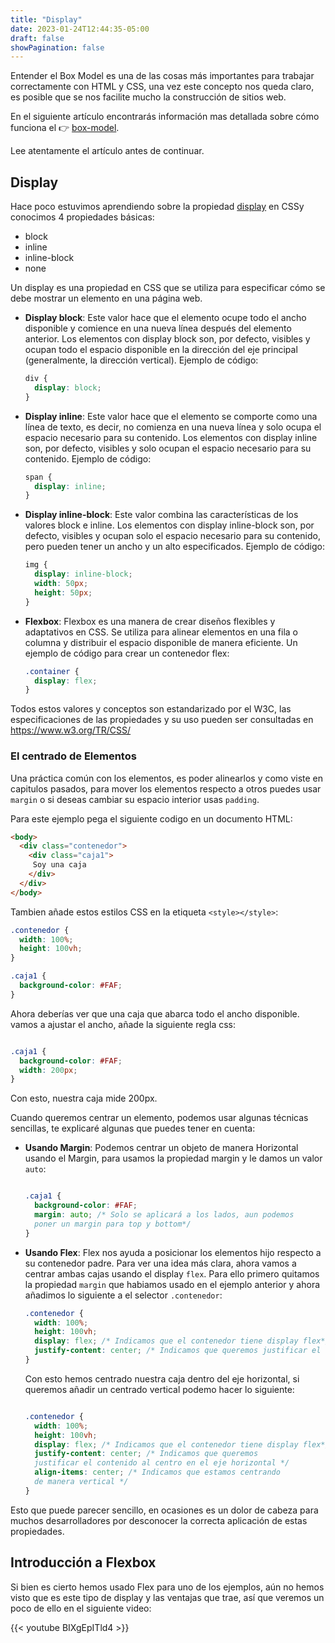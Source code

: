 ```yaml
---
title: "Display"
date: 2023-01-24T12:44:35-05:00
draft: false
showPagination: false
---
```


Entender el Box Model es una de las cosas más importantes para trabajar correctamente con HTML y CSS, una vez este concepto nos queda claro, es posible que se nos facilite mucho la construcción de sitios web.

En el siguiente artículo encontrarás información mas detallada sobre cómo funciona el 👉 [box-model](https://dev.to/lupitacode/que-es-el-box-model-4mnj).

Lee atentamente el artículo antes de continuar.

## Display

Hace poco estuvimos aprendiendo sobre la propiedad [display](../../dia1/html/#display) en CSSy conocimos 4 propiedades básicas:

- block
- inline
- inline-block
- none


Un display es una propiedad en CSS que se utiliza para especificar cómo se debe mostrar un elemento en una página web. 

- **Display block**: Este valor hace que el elemento ocupe todo el ancho disponible y comience en una nueva línea después del elemento anterior. Los elementos con display block son, por defecto, visibles y ocupan todo el espacio disponible en la dirección del eje principal (generalmente, la dirección vertical). Ejemplo de código:

  ```css
  div {
    display: block;
  }
  ```

- **Display inline**: Este valor hace que el elemento se comporte como una línea de texto, es decir, no comienza en una nueva línea y solo ocupa el espacio necesario para su contenido. Los elementos con display inline son, por defecto, visibles y solo ocupan el espacio necesario para su contenido. Ejemplo de código:

  ```css
  span {
    display: inline;
  }
  ```

- **Display inline-block**: Este valor combina las características de los valores block e inline. Los elementos con display inline-block son, por defecto, visibles y ocupan solo el espacio necesario para su contenido, pero pueden tener un ancho y un alto especificados. Ejemplo de código:

  ```css
  img {
    display: inline-block;
    width: 50px;
    height: 50px;
  }
  ```

- **Flexbox**: Flexbox es una manera de crear diseños flexibles y adaptativos en CSS. Se utiliza para alinear elementos en una fila o columna y distribuir el espacio disponible de manera eficiente. Un ejemplo de código para crear un contenedor flex:

  ```css
  .container {
    display: flex;
  }
  ```

Todos estos valores y conceptos son estandarizado por el W3C, las especificaciones de las propiedades y su uso pueden ser consultadas en https://www.w3.org/TR/CSS/


### El centrado de Elementos

Una práctica común con los elementos, es poder alinearlos y como viste en capitulos pasados, para mover los elementos respecto a otros puedes usar `margin` o si deseas cambiar su espacio interior usas `padding`.

Para este ejemplo pega el siguiente codigo en un documento HTML:

```html
<body>
  <div class="contenedor">
    <div class="caja1">
     Soy una caja
    </div>
  </div>
</body>

```

Tambien añade estos estilos CSS en la etiqueta `<style></style>`:

```css
.contenedor {
  width: 100%;
  height: 100vh;
}

.caja1 {
  background-color: #FAF;
}


```

Ahora deberías ver que una caja que abarca todo el ancho disponible. vamos a ajustar el ancho, añade la siguiente regla css:

```css

.caja1 {
  background-color: #FAF;
  width: 200px;
}

```

Con esto, nuestra caja mide 200px.

Cuando queremos centrar un elemento, podemos usar algunas técnicas sencillas, te explicaré algunas que puedes tener en cuenta:

- **Usando Margin**: Podemos centrar un objeto de manera Horizontal usando el Margin, para usamos la propiedad margin y le damos un valor `auto`:

  ```css

  .caja1 {
    background-color: #FAF;
    margin: auto; /* Solo se aplicará a los lados, aun podemos 
    poner un margin para top y bottom*/
  }

  ```

- **Usando Flex**: Flex nos ayuda a posicionar los elementos hijo respecto a su contenedor padre. Para ver una idea más clara, ahora vamos a centrar ambas cajas usando el display `flex`. Para ello primero quitamos la propiedad `margin` que habiamos usado en el ejemplo anterior y ahora añadimos lo siguiente a el selector `.contenedor`:

  ```css
  .contenedor {
    width: 100%;
    height: 100vh;
    display: flex; /* Indicamos que el contenedor tiene display flex*/
    justify-content: center; /* Indicamos que queremos justificar el contenido al centro en el eje horizontal */
  }
  ```

  Con esto hemos centrado nuestra caja dentro del eje horizontal, si queremos añadir un centrado vertical podemo hacer lo siguiente:

  ```css

  .contenedor {
    width: 100%;
    height: 100vh;
    display: flex; /* Indicamos que el contenedor tiene display flex*/
    justify-content: center; /* Indicamos que queremos 
    justificar el contenido al centro en el eje horizontal */
    align-items: center; /* Indicamos que estamos centrando 
    de manera vertical */
  }
  ```

Esto que puede parecer sencillo, en ocasiones es un dolor de cabeza para muchos desarrolladores por desconocer la correcta aplicación de estas propiedades.

## Introducción a Flexbox

Si bien es cierto hemos usado Flex para uno de los ejemplos, aún no hemos visto que es este tipo de display y las ventajas que trae, así que veremos un poco de ello en el siguiente video:

{{< youtube BIXgEpITld4 >}}